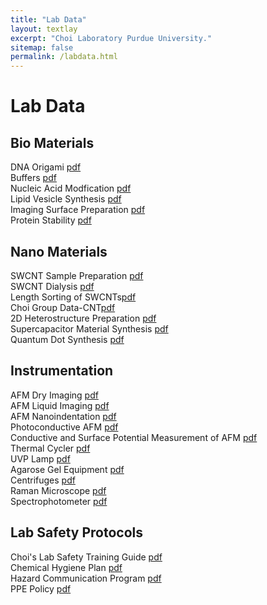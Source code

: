 ```yaml
---
title: "Lab Data"
layout: textlay
excerpt: "Choi Laboratory Purdue University."
sitemap: false
permalink: /labdata.html
---
```


# Lab Data

## Bio Materials
DNA Origami <a href="{{ site.url }}{{ site.baseurl }}/data/protocols/pdf/1_1_dna_origami.pdf">pdf</a><br>
Buffers <a href="{{ site.url }}{{ site.baseurl }}/data/protocols/pdf/1_2_buffers.pdf">pdf</a><br>
Nucleic Acid Modfication <a href="{{ site.url }}{{ site.baseurl }}/data/protocols/pdf/1_3_nueclic_acid_modification_synthesis.pdf">pdf</a><br>
Lipid Vesicle Synthesis <a href="{{ site.url }}{{ site.baseurl }}/data/protocols/pdf/1_4_lipid_vesicle_synthesis.pdf">pdf</a><br>
Imaging Surface Preparation <a href="{{ site.url }}{{ site.baseurl }}/data/protocols/pdf/1_5_imaging_surface_preparation.pdf">pdf</a><br>
Protein Stability <a href="{{ site.url }}{{ site.baseurl }}/data/protocols/pdf/1_6_protein_stability.pdf">pdf</a><br>

## Nano Materials
SWCNT Sample Preparation <a href="{{ site.url }}{{ site.baseurl }}/data/protocols/pdf/2_1_cnt_sample_preparation.pdf">pdf</a><br>
SWCNT Dialysis <a href="{{ site.url }}{{ site.baseurl }}/data/protocols/pdf/2_2_swcnt_dialysis.pdf">pdf</a><br>
Length Sorting of SWCNTs<a href="{{ site.url }}{{ site.baseurl }}/data/protocols/pdf/2_3_length_sorting.pdf">pdf</a><br>
Choi Group Data-CNT<a href="{{ site.url }}{{ site.baseurl }}/data/protocols/pdf/2_4_choi_group_data_CNT.pdf">pdf</a><br>
2D Heterostructure Preparation <a href="{{ site.url }}{{ site.baseurl }}/data/protocols/pdf/2_5_2d_heterostructure_preparation.pdf">pdf</a><br>
Supercapacitor Material Synthesis <a href="{{ site.url }}{{ site.baseurl }}/data/protocols/pdf/2_6_supercapacitor.pdf">pdf</a><br>
Quantum Dot Synthesis <a href="{{ site.url }}{{ site.baseurl }}/data/protocols/pdf/2_7_quantum_dot_synthesis.pdf">pdf</a><br>

## Instrumentation
AFM Dry Imaging <a href="{{ site.url }}{{ site.baseurl }}/data/protocols/pdf/3_1_afm_dry_imaging.pdf">pdf</a><br>
AFM Liquid Imaging <a href="{{ site.url }}{{ site.baseurl }}/data/protocols/pdf/3_2_afm_liquid_imaging.pdf">pdf</a><br>
AFM Nanoindentation <a href="{{ site.url }}{{ site.baseurl }}/data/protocols/pdf/3_3_afm_nanoindentation.pdf">pdf</a><br>
Photoconductive AFM <a href="{{ site.url }}{{ site.baseurl }}/data/protocols/pdf/3_4_photoconductive_afm.pdf">pdf</a><br>
Conductive and Surface Potential Measurement of AFM <a href="{{ site.url }}{{ site.baseurl}}/data/protocols/pdf/3_5_conductive_and_surface_potential_measurement_of_AFM.pdf">pdf</a><br>
Thermal Cycler <a href="{{ site.url }}{{ site.baseurl }}/data/protocols/pdf/3_6_thermal_cycler.pdf">pdf</a><br>
UVP Lamp <a href="{{ site.url }}{{ site.baseurl }}/data/protocols/pdf/3_7_uvp_lamp.pdf">pdf</a><br>
Agarose Gel Equipment <a href="{{ site.url }}{{ site.baseurl }}/data/protocols/pdf/3_8_agarose_gel_equipment.pdf">pdf</a><br>
Centrifuges <a href="{{ site.url }}{{ site.baseurl }}/data/protocols/pdf/3_9_centrifuge.pdf">pdf</a><br>
Raman Microscope <a href="{{ site.url }}{{ site.baseurl }}/data/protocols/pdf/3_10_raman_microscope.pdf">pdf</a><br>
Spectrophotometer <a href="{{ site.url }}{{ site.baseurl }}/data/protocols/pdf/3_11_spectrophotometer.pdf">pdf</a><br>

## Lab Safety Protocols
Choi's Lab Safety Training Guide <a href="{{ site.url }}{{ site.baseurl }}/data/protocols/pdf/4_1_Chois_lab_Safety_training.pdf">pdf</a><br>
Chemical Hygiene Plan <a href="{{ site.url }}{{ site.baseurl }}/data/protocols/pdf/4_2_chemical_hygiene_plan.pdf">pdf</a><br>
Hazard Communication Program <a href="{{ site.url }}{{ site.baseurl }}/data/protocols/pdf/4_3_hazard_communication_program.pdf">pdf</a><br>
PPE Policy <a href="{{ site.url }}{{ site.baseurl }}/data/protocols/pdf/4_4_PPE_policy.pdf">pdf</a><br>

